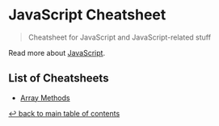# JavaScript Cheatsheet
> Cheatsheet for JavaScript and JavaScript-related stuff

Read more about [JavaScript](https://developer.mozilla.org/en-US/docs/Web/JavaScript).

## List of Cheatsheets

* [Array Methods](array-methods.md)

[↩ back to main table of contents](../README.md#main-table-of-contents)
